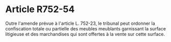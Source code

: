 # Article R752-54

Outre l'amende prévue à l'article L. 752-23, le tribunal peut ordonner la confiscation totale ou partielle des meubles meublants garnissant la surface litigieuse et des marchandises qui sont offertes à la vente sur cette surface.
